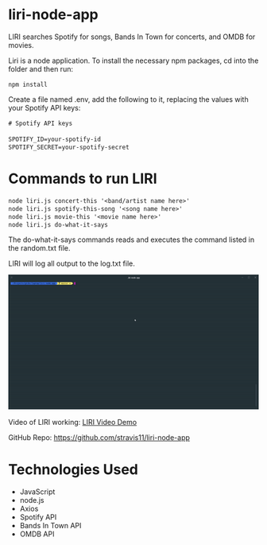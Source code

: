 # liri-node-app

LIRI searches Spotify for songs, Bands In Town for concerts, and OMDB for movies.

Liri is a node application. To install the necessary npm packages, cd into the folder and then run:

```
npm install

```

Create a file named .env, add the following to it, replacing the values with your Spotify API keys:

```
# Spotify API keys

SPOTIFY_ID=your-spotify-id
SPOTIFY_SECRET=your-spotify-secret
```

# Commands to run LIRI

```
node liri.js concert-this '<band/artist name here>'
node liri.js spotify-this-song '<song name here>'
node liri.js movie-this '<movie name here>'
node liri.js do-what-it-says
```

The do-what-it-says commands reads and executes the command listed in the random.txt file.

LIRI will log all output to the log.txt file.

![](liri.gif)

Video of LIRI working: [LIRI Video Demo](https://youtu.be/P59XWLEYJZg)

GitHub Repo: https://github.com/stravis11/liri-node-app

# Technologies Used

- JavaScript
- node.js
- Axios
- Spotify API
- Bands In Town API
- OMDB API
